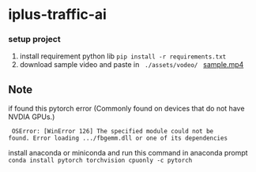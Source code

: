 # iplus-traffic-ai

### setup project
1. install requirement python lib
<code>pip install -r requirements.txt </code>
2. download sample video and paste in <code> ./assets/vodeo/ </code>
[ sample.mp4 ](https://drive.google.com/file/d/17578YcnAcKQsaAGuuPao1PCuIBuedNyf/view?usp=sharing)
## Note
if found this pytorch error (Commonly found on devices that do not have NVDIA GPUs.)

<code> OSError: [WinError 126] The specified module could not be found. Error loading .../fbgemm.dll or one of its dependencies </code>

install anaconda or miniconda and run this command in anaconda prompt
<code> conda install pytorch torchvision cpuonly -c pytorch </code>


